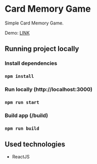 # Card Memory Game
Simple Card Memory Game.

Demo: [LINK](https://pj-cardmemorygame.netlify.app)

## Running project locally

### Install dependencies
### `npm install`

### Run locally (http://localhost:3000)
### `npm run start`

### Build app (/build)
### `npm run build`

## Used technologies
- ReactJS
